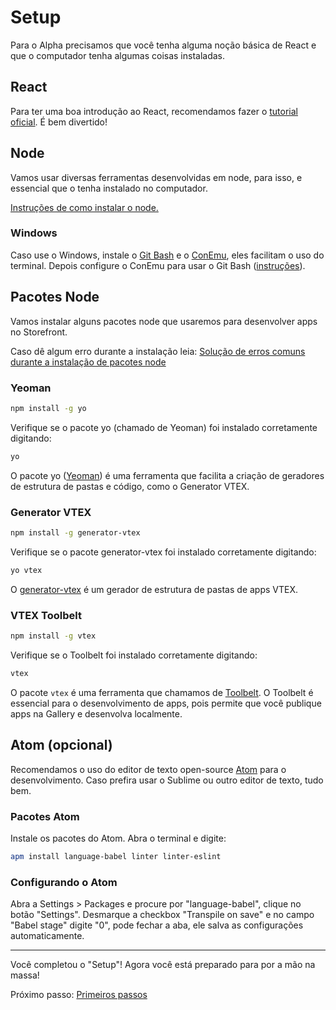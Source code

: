 # Setup

Para o Alpha precisamos que você tenha alguma noção básica de React e que o computador tenha algumas coisas instaladas.

## React

Para ter uma boa introdução ao React, recomendamos fazer o [tutorial oficial](http://facebook.github.io/react/docs/tutorial.html). É bem divertido!

## Node

Vamos usar diversas ferramentas desenvolvidas em node, para isso, e essencial que o tenha instalado no computador.

[Instruções de como instalar o node.](https://gist.github.com/brenoc/534729c806dc0d4ca917)

### Windows

Caso use o Windows, instale o [Git Bash](https://git-for-windows.github.io/) e o [ConEmu](https://conemu.github.io/), eles facilitam o uso do terminal. Depois configure o ConEmu para usar o Git Bash ([instruções](https://gist.github.com/brenoc/fb704b6217fa24e26c97)).

## Pacotes Node

Vamos instalar alguns pacotes node que usaremos para desenvolver apps no Storefront.

Caso dê algum erro durante a instalação leia: [Solução de erros comuns durante a instalação de pacotes node](solucao-de-erros-comuns-durante-a-instalacao-de-pacotes-node.md)

### Yeoman

```sh
npm install -g yo
```

Verifique se o pacote yo (chamado de Yeoman) foi instalado corretamente digitando:

```sh
yo
```

O pacote yo ([Yeoman](http://yeoman.io/)) é uma ferramenta que facilita a criação de geradores de estrutura de pastas e código, como o Generator VTEX.

### Generator VTEX

```sh
npm install -g generator-vtex
```

Verifique se o pacote generator-vtex foi instalado corretamente digitando:

```sh
yo vtex
```

O [generator-vtex](https://github.com/vtex/generator-vtex/) é um gerador de estrutura de pastas de apps VTEX.

### VTEX Toolbelt

```sh
npm install -g vtex
```

Verifique se o Toolbelt foi instalado corretamente digitando:

```sh
vtex
```

O pacote `vtex` é uma ferramenta que chamamos de [Toolbelt](https://github.com/vtex/toolbelt). O Toolbelt é essencial para o desenvolvimento de apps, pois permite que você publique apps na Gallery e desenvolva localmente.

## Atom (opcional)

Recomendamos o uso do editor de texto open-source [Atom](http://atom.io) para o desenvolvimento. Caso prefira usar o Sublime ou outro editor de texto, tudo bem.

### Pacotes Atom

Instale os pacotes do Atom. Abra o terminal e digite:

```sh
apm install language-babel linter linter-eslint
```

### Configurando o Atom

Abra a Settings > Packages e procure por "language-babel", clique no botão "Settings". Desmarque a checkbox "Transpile on save" e no campo "Babel stage" digite "0", pode fechar a aba, ele salva as configurações automaticamente.

---

Você completou o "Setup"! Agora você está preparado para por a mão na massa!

Próximo passo: [Primeiros passos](1-primeiros-passos.md)
